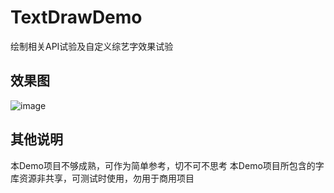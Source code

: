 # TextDrawDemo
绘制相关API试验及自定义综艺字效果试验

## 效果图
![image](https://github.com/aderan/TextDrawDemo/master/screen/record.gif)

## 其他说明
本Demo项目不够成熟，可作为简单参考，切不可不思考
本Demo项目所包含的字库资源非共享，可测试时使用，勿用于商用项目
